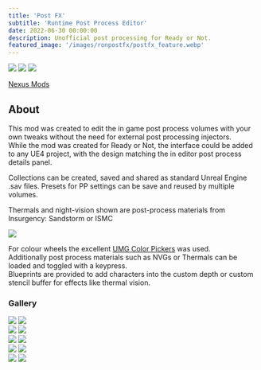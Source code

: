 ```yaml
---
title: 'Post FX'
subtitle: 'Runtime Post Process Editor'
date: 2022-06-30 00:00:00
description: Unofficial post processing for Ready or Not.  
featured_image: '/images/ronpostfx/postfx_feature.webp'
---
```


<div class="gallery" data-columns="1">
    <img src="/images/ronpostfx/postfx_feature.webp">
    <img src="/images/ronpostfx/1014-1649072170-407415546.png">
	<img src="/images/ronpostfx/1014-1649072148-1419809250.png">
</div>
  
<a href="https://www.nexusmods.com/readyornot/mods/1014" class="button button--large" style="padding:0px,10px;">Nexus Mods</a>
  
## About

This mod was created to edit the in game post process volumes with your own tweaks without the need for external post processing injectors.  
While the mod was created for Ready or Not, the interface could be added to any UE4 project, with the design matching the in editor post process details panel.  

Collections can be created, saved and shared as standard Unreal Engine .sav files.
Presets for PP settings can be save and reused by multiple volumes.

Thermals and night-vision shown are post-process materials from Insurgency: Sandstorm or ISMC

<div class="gallery" data-columns="1">
    <img src="/images/ronpostfx/1014-1649071947-643520388.png">
</div>

For colour wheels the excellent [UMG Color Pickers](https://www.unrealengine.com/marketplace/en-US/product/umg-color-pickers-01) was used.  
Additionally post process materials such as NVGs or Thermals can be loaded and toggled with a keypress.  
Blueprints are provided to add characters into the custom depth or custom stencil buffer for effects like thermal vision.

### Gallery

<div class="gallery" data-columns="1">
    <img src="/images/ronpostfx/pfx_gas.webp">
    <img src="/images/ronpostfx/v_gas.webp">
</div>

<div class="gallery" data-columns="1">
    <img src="/images/ronpostfx/pfx_lobby.webp">
    <img src="/images/ronpostfx/vanilla_lobby.webp">
</div>

<div class="gallery" data-columns="1">
    <img src="/images/ronpostfx/pfx_deal.webp">
    <img src="/images/ronpostfx/v_deal.webp">
</div>

<div class="gallery" data-columns="1">
    <img src="/images/ronpostfx/pfx_farm.webp">
    <img src="/images/ronpostfx/v_farm.webp">
</div>

<div class="gallery" data-columns="1">
    <img src="/images/ronpostfx/pfx_port.webp">
    <img src="/images/ronpostfx/v_port.webp">
</div>

